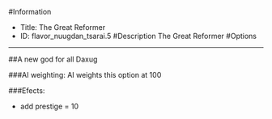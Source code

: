 #Information
 - Title: The Great Reformer
 - ID: flavor_nuugdan_tsarai.5
#Description
The Great Reformer
#Options

___
##A new god for all Daxug

###AI weighting:
AI weights this option at 100


###Efects:<ul><li>add prestige = 10</li></ul>
